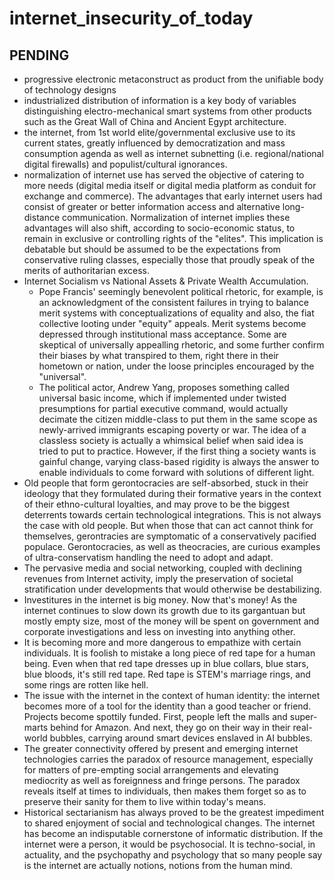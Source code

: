 # internet_insecurity_of_today
## PENDING

- progressive electronic metaconstruct as product from the unifiable body of
  technology designs 
- industrialized distribution of information is a key body of variables
  distinguishing electro-mechanical smart systems from other products
  such as the Great Wall of China and Ancient Egypt architecture.
- the internet, from 1st world elite/governmental exclusive use to
  its current states, greatly influenced by democratization and mass
  consumption agenda as well as internet subnetting (i.e. regional/national
  digital firewalls) and populist/cultural ignorances.
- normalization of internet use has served the objective of catering
  to more needs (digital media itself or digital media platform as conduit
  for exchange and commerce). The advantages that early internet users had
  consist of greater or better information access and alternative long-distance
  communication. Normalization of internet implies these advantages will also shift,
  according to socio-economic status, to remain in exclusive or controlling rights of the
  "elites". This implication is debatable but should be assumed to be the expectations
  from conservative ruling classes, especially those that proudly speak of the merits
  of authoritarian excess.
- Internet Socialism vs National Assets & Private Wealth Accumulation.
    - Pope Francis' seemingly benevolent political rhetoric, for example, is an
      acknowledgment of the consistent failures in trying to balance merit systems with
      conceptualizations of equality and also, the fiat collective looting under
      "equity" appeals. Merit systems become depressed through institutional mass
      acceptance. Some are skeptical of universally appealling rhetoric, and some
      further confirm their biases by what transpired to them, right there in their hometown
      or nation, under the loose principles encouraged by the "universal".
    - The political actor, Andrew Yang, proposes something called universal basic income,
      which if implemented under twisted presumptions for partial executive command, would
      actually decimate the citizen middle-class to put them in the same scope as
      newly-arrived immigrants escaping poverty or war. The idea of a classless society
      is actually a whimsical belief when said idea is tried to put to practice. However,
      if the first thing a society wants is gainful change, varying class-based rigidity
      is always the answer to enable individuals to come forward with solutions of different
      light. 
- Old people that form gerontocracies are self-absorbed, stuck in their ideology that
  they formulated during their formative years in the context of their ethno-cultural
  loyalties, and may prove to be the biggest deterrents towards certain technological
  integrations. This is not always the case with old people. But when those that can act
  cannot think for themselves, gerontracies are symptomatic of a conservatively pacified
  populace. Gerontocracies, as well as theocracies, are curious examples of ultra-conservatism
  handling the need to adopt and adapt. 
- The pervasive media and social networking, coupled with declining revenues from Internet
  activity, imply the preservation of societal stratification under developments that would
  otherwise be destabilizing.
- Investitures in the internet is big money. Now that's money! As the internet continues to slow down
  its growth due to its gargantuan but mostly empty size, most of the money will be spent on government
  and corporate investigations and less on investing into anything other.
- It is becoming more and more dangerous to empathize with certain individuals. It is foolish to
  mistake a long piece of red tape for a human being. Even when that red tape dresses up in blue collars,
  blue stars, blue bloods, it's still red tape. Red tape is STEM's marriage rings, and some rings are
  rotten like hell.
- The issue with the internet in the context of human identity: the internet becomes more of a tool for the
  identity than a good teacher or friend. Projects become spottily funded. First, people left the malls and
  super-marts behind for Amazon. And next, they go on their way in their real-world bubbles, carrying around
  smart devices enslaved in AI bubbles. 
- The greater connectivity offered by present and emerging internet technologies carries the paradox of
  resource management, especially for matters of pre-empting social arrangements and elevating mediocrity
  as well as foreignness and fringe persons. The paradox reveals itself at times to individuals, then makes
  them forget so as to preserve their sanity for them to live within today's means.
- Historical sectarianism has always proved to be the greatest impediment to shared enjoyment of social
  and technological changes. The internet has become an indisputable cornerstone of informatic distribution.
  If the internet were a person, it would be psychosocial. It is techno-social, in actuality, and the psychopathy
  and psychology that so many people say is the internet are actually notions, notions from the human mind. 
